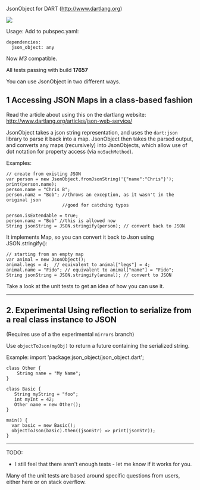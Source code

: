 JsonObject for DART (http://www.dartlang.org)

[![](https://drone.io/chrisbu/json_object/status.png)](https://drone.io/chrisbu/json_object/latest)

Usage: Add to pubspec.yaml:

    dependencies:
  	  json_object: any    

Now *M3* compatible.

All tests passing with build **17657**

You can use JsonObject in two different ways.  

## 1 Accessing JSON Maps in a class-based fashion

Read the article about using this on the dartlang website: http://www.dartlang.org/articles/json-web-service/

JsonObject takes a json string representation, and uses the `dart:json` library to parse 
it back into a map.  JsonObject then takes the parsed output, 
and converts any maps (recursively) into 
JsonObjects, which allow use of dot notation for property access 
(via `noSuchMethod`).    

Examples:

    // create from existing JSON
    var person = new JsonObject.fromJsonString('{"name":"Chris"}');
    print(person.name);
    person.name = "Chris B";
    person.namz = "Bob"; //throws an exception, as it wasn't in the original json
                         //good for catching typos
                          
    person.isExtendable = true;
    person.namz = "Bob" //this is allowed now
    String jsonString = JSON.stringify(person); // convert back to JSON

It implements Map, so you can convert it back to Json using JSON.stringify():
    
    // starting from an empty map
    var animal = new JsonObject();  
    animal.legs = 4;  // equivalent to animal["legs"] = 4;
    animal.name = "Fido"; // equivalent to animal["name"] = "Fido";
    String jsonString = JSON.stringify(animal); // convert to JSON
    

Take a look at the unit tests to get an idea of how you can use it.

---- 

## 2. Experimental Using reflection to serialize from a real class instance to JSON

(Requires use of a the experimental `mirrors` branch)


Use `objectToJson(myObj)` to return a future containing the serialized string.

Example:
    import 'package:json_object/json_object.dart'; 
   
   	class Other {
   		String name = "My Name";
   	}
   
    class Basic {
       String myString = "foo";
       int myInt = 42;
       Other name = new Other();
    }
    
    main() {
      var basic = new Basic();
      objectToJson(basic).then((jsonStr) => print(jsonStr));
    }
  
----



TODO:
* I still feel that there aren't enough tests - let me know if it works for you.

Many of the unit tests are based around specific questions from users, 
either here or on stack overflow.
